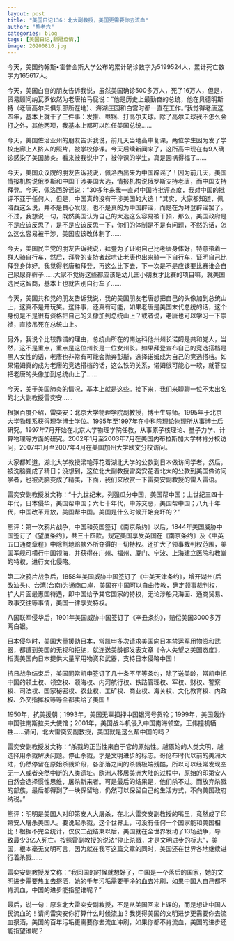 ```yaml
---
layout: post
title: "美国日记136：北大副教授，美国更需要你去流血"
author: "熊老六"
categories: blog
tags: [美国日记,新冠疫情,]
image: 20200810.jpg
---
```

​​​​​​​​​​​​​​​​​​​​今天，美国约翰斯•霍普金斯大学公布的累计确诊数字为5199524人，累计死亡数字为165617人。

今天，美国白宫的朋友告诉我说，虽然美国确诊500多万人，死了16万人，但是，贸易顾问纳瓦罗依然为老唐拍马屁说：“他是历史上最勤奋的总统，他在贝德明斯特（老唐高尔夫俱乐部所在地）、海湖庄园和白宫时都一直在工作。”我觉得老唐这四年，基本上就干了三件事：发推、甩锅、打高尔夫球。除了高尔夫球我不怎么会打之外，其他两项，我基本上都可以胜任美国总统……

今天，美国佐治亚州的朋友告诉我说，前几天当地高中复课，两位学生因为发了学校走廊上人挤人的照片，被学校停课。今天后续新闻来了，这所高中现在有9人确诊感染了美国肺炎。看来被我说中了，被停课的学生，真是因祸得福了……

今天，美国众议院的朋友告诉我说，佩洛西出来为中国辟谣了！因为前几天，美国情报机构说俄罗斯和中国干涉美国大选，情报机构说俄罗斯支持老唐，而中国支持拜登。今天，佩洛西辟谣说：“30多年来我一直对中国持批评态度，我对中国的批评不亚于任何人，但是，中国真的没有干涉美国的大选！”其实，大家都知道，佩洛西这么说，并不是良心发现，也不是真的为中国辟谣，而是在为拜登辟谣罢了。不过，我想说一句，既然美国认为自己的大选这么容易被干预，那么，美国政府是不是应该反思了，是不是应该反思一下，你们的体制是不是有问题，不然的话，怎么这么容易被干涉，美国应该改体制了……

今天，美国民主党的朋友告诉我说，拜登为了证明自己比老唐身体好，特意带着一群人骑自行车，然后，拜登的支持者起哄让老唐也出来骑一下自行车，证明自己比拜登身体好。我觉得老唐和拜登，再这么比下去，下一次是不是应该要比赛谁会自己尿尿穿裤子……大家不觉得这些都应该是幼儿园小朋友才比赛的项目嘛，就美国选民这智商，基本上也就告别自行车了……

今天，美国共和党的朋友告诉我说，我的美国朋友老唐想把自己的头像加到总统山上，这真不是开玩笑。这件事，还真有可能，如果老唐是美国末代总统的话，这个身份是不是很有资格把自己的头像加到总统山上？或者说，老唐也可以学习一下崇祯，直接吊死在总统山上。

另外，我说个比较靠谱的理由，总统山所在的南达科他州州长诺姆是共和党人，当然，这不是重点，重点是这位州长是一位女州长。如果拜登宣布自己的竞选搭档是黑人女性的话，老唐也非常有可能会抛弃彭斯，选择诺姆成为自己的竞选搭档。如果诺姆真的成为老唐的竞选搭档的话，这么铁的关系，诺姆很可能心一软，就答应把老唐的头像加到总统山上了……

今天，关于美国肺炎的情况，基本上就是这些。接下来，我们来聊聊一位不太出名的北大副教授雷奕安……

根据百度介绍，雷奕安：北京大学物理学院副教授，博士生导师。1995年于北京大学物理系获得理学博士学位。1995年至1997年在中科院理论物理所从事博士后研究。1997年7月开始在北京大学物理学院任教，从事原子核理论、量子力学、计算物理等方面的研究。2002年1月至2003年7月在美国内布拉斯加大学林肯分校访问，2007年1月至2007年4月在美国加州大学欧文分校访问。

大家都知道，湖北大学教授梁艳萍花着湖北大学的公款到日本做访问学者，然后，被洗脑变成了精日；没想到，这位北大副教授雷奕安花着北大的公款到美国做访问学者，也被洗脑变成了精美，下面，我们来欣赏一下雷奕安副教授的雷人雷语。

雷奕安副教授发文称：“十九世纪末，列强瓜分中国，美国帮中国；上世纪三四十年代，日本侵华，美国帮中国；六七十年代，中苏交恶，美国帮中国；八九十年代，中国改革开放，美国帮中国。美国是什么时候开始变坏的？”

熊评：第一次鸦片战争，中国和英国签订《南京条约》以后，1844年美国威胁中国签订了《望厦条约》，共三十四款。规定美国享受英国在《南京条约》及《中英五口通商章程》中除割地赔款外所夺得的一切特权。还扩大了领事裁判权范围，美国军舰可横行中国领海，并获得在广州、福州、厦门、宁波、上海建立医院和教堂的特权，进行文化侵略。

第二次鸦片战争后，1858年美国威胁中国签订了《中美天津条约》，增开湖州(后改汕头)、台湾(台南)为通商口岸，美国在中国可以自由传教，确定领事裁判权，扩大片面最惠国待遇，即中国给予其它国家的特权，无论涉船只海面、通商贸易、政事交往等事情，美国一律享受特权。

八国联军侵华后，1901年美国威胁中国签订了《辛丑条约》，赔偿美国3000多万两白银。

日本侵华时，美国大量援助日本，常凯申多次请求美国向日本禁运军用物资和武器，都遭到美国的无视和拒绝，就连送美龄都发表文章《令人失望之美国态度》，指责美国向日本提供大量军用物资和武器，支持日本侵略中国！

抗日战争结束后，美国同常凯申签订了几十条不平等条约，除了送美龄，常凯申把中国的领土权、领空权、领海权、内河航行权、铁路管理权、军权、财权、警察权、司法权、国家秘密权、农业权、工矿权、商业权、海关权、文化教育权、内政权、外交指挥权等等全都卖给了美国！

1950年，抗美援朝；1993年，美国无辜扣押中国银河号货轮；1999年，美国轰炸中国驻南斯拉夫大使馆；2001年，美国战斗机侵入中国南海领空，王伟撞机牺牲……请问，北大雷奕安副教授，美国就是这么帮中国的吗？

雷奕安副教授发文称：“杀戮的正当性来自于它的原始性。越原始的人类文明，越选择用杀戮解决问题。停止杀戮，才是文明进步的标志。哥伦布时代以前的美洲大陆，仍然停留在原始杀戮阶段，各部落之间的杀戮极端残酷，所以可以经常发现空无一人或者突然中断的人类遗址。欧洲人移居美洲大陆的过程中，原始的印第安人自然会选择惯性思维，屠杀新来者。可是最后的结果是，他们杀不过。而放弃杀戮的部族，最后都得到了一块保留地，仍然可以保留自己的生活方式，不向美国政府纳税。”

熊评：明明是美国人对印第安人大屠杀，在北大雷奕安副教授的嘴里，竟然成了印第安人屠杀美国人。要说起杀戮，这个世界上，可没有任何一个国家能和美国相比！根据不完全统计，仅仅二战结束以后，美国就在全世界发动了13场战争，导致最少3亿人死亡。按照雷副教授的说法“停止杀戮，才是文明进步的标志”，美国，根本毫无文明可言，因为就在我写这篇文章的同时，美国还在世界各地继续进行着杀戮……

雷奕安副教授发文称：“我回国的时候就想好了，中国是一个落后的国家，她的文明进步需要热血去祭洒，她的千年污垢需要干净的血去冲刷，如果中国人自己都不肯流血，中国的进步能指望谁呢？”

最后，说一句：原来北大雷奕安副教授，不是从美国回来上课的，而是想让中国人民流血的！请问雷奕安你打算什么时候流血？我觉得美国的文明进步更需要你去流血祭洒，美国的百年污垢更需要你去流血冲刷，如果你都不肯流血，美国的进步还能指望谁呢？​​​​